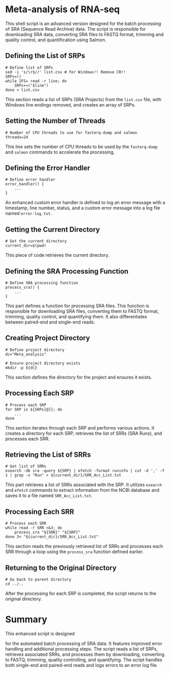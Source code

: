 # Meta-analysis of RNA-seq

This shell script is an advanced version designed for the batch processing of SRA (Sequence Read Archive) data. The script is responsible for downloading SRA data, converting SRA files to FASTQ format, trimming and quality control, and quantification using Salmon.

## Defining the List of SRPs

```shell
# Define list of SRPs
sed -i 's/\r$//' list.csv # for Windows!! Remove CR!!
SRPs=()
while IFS= read -r line; do
    SRPs+=("$line")
done < list.csv
```

This section reads a list of SRPs (SRA Projects) from the `list.csv` file, with Windows line endings removed, and creates an array of SRPs.

## Setting the Number of Threads

```shell
# Number of CPU threads to use for fasterq-dump and salmon
threads=24
```

This line sets the number of CPU threads to be used by the `fasterq-dump` and `salmon` commands to accelerate the processing.

## Defining the Error Handler

```shell
# Define error handler
error_handler() {
    ...
}
```

An enhanced custom error handler is defined to log an error message with a timestamp, line number, status, and a custom error message into a log file named `error-log.txt`.

## Getting the Current Directory

```shell
# Get the current directory
current_dir=$(pwd)
```

This piece of code retrieves the current directory.

## Defining the SRA Processing Function

```shell
# Define SRA processing function
process_sra() {
    ...
}
```

This part defines a function for processing SRA files. This function is responsible for downloading SRA files, converting them to FASTQ format, trimming, quality control, and quantifying them. It also differentiates between paired-end and single-end reads.

## Creating Project Directory

```shell
# Define project directory
dc="Meta_analysis"

# Ensure project directory exists
mkdir -p ${dc}
```

This section defines the directory for the project and ensures it exists.

## Processing Each SRP

```shell
# Process each SRP
for SRP in ${SRPs[@]}; do
    ...
done
```

This section iterates through each SRP and performs various actions. It creates a directory for each SRP, retrieves the list of SRRs (SRA Runs), and processes each SRR.

## Retrieving the List of SRRs

```shell
# Get list of SRRs
esearch -db sra -query ${SRP} | efetch -format runinfo | cut -d ',' -f 1 | grep -v "Run" > ${current_dir}/SRR_Acc_List.txt
```

This part retrieves a list of SRRs associated with the SRP. It utilizes `esearch` and `efetch` commands to extract information from the NCBI database and saves it to a file named `SRR_Acc_List.txt`.

## Processing Each SRR

```shell
# Process each SRR
while read -r SRR <&3; do
    process_sra "${SRR}" "${SRP}"
done 3< "${current_dir}/SRR_Acc_List.txt"
```

This section reads the previously retrieved list of SRRs and processes each SRR through a loop using the `process_sra` function defined earlier.

## Returning to the Original Directory

```shell
# Go back to parent directory
cd ../..
```

After the processing for each SRP is completed, the script returns to the original directory.

# Summary

This enhanced script is designed

 for the automated batch processing of SRA data. It features improved error handling and additional processing steps. The script reads a list of SRPs, retrieves associated SRRs, and processes them by downloading, converting to FASTQ, trimming, quality controlling, and quantifying. The script handles both single-end and paired-end reads and logs errors to an error log file.